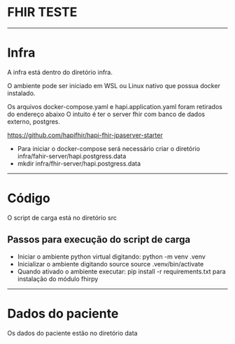 # FHIR TESTE

***

# Infra

A infra está dentro do diretório infra.

O ambiente pode ser iniciado em WSL ou Linux nativo que possua docker instalado.

Os arquivos docker-compose.yaml e hapi.application.yaml foram retirados do endereço abaixo
O intuito é ter o server fhir com banco de dados externo, postgres.

https://github.com/hapifhir/hapi-fhir-jpaserver-starter

- Para iniciar o docker-compose será necessário criar o diretório infra/fahir-server/hapi.postgress.data
- mkdir infra/fhir-server/hapi.postgress.data

***

# Código
O script de carga está no diretório src

## Passos para execução do script de carga

- Iniciar o ambiente python virtual digitando: python -m venv .venv
- Inicializar o ambiente digitando source source .venv/bin/activate
- Quando ativado o ambiente executar: pip install -r requirements.txt para instalação do módulo fhirpy

***

# Dados do paciente

Os dados do paciente estão no diretório data
